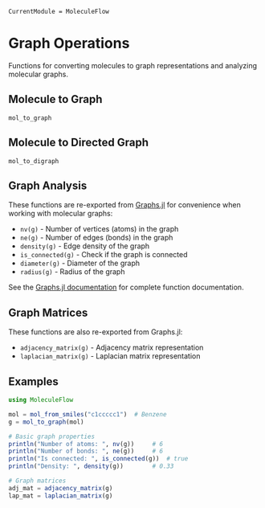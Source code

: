 ```@meta
CurrentModule = MoleculeFlow
```

# Graph Operations

Functions for converting molecules to graph representations and analyzing molecular graphs.

## Molecule to Graph

```@docs
mol_to_graph
```

## Molecule to Directed Graph

```@docs
mol_to_digraph
```

## Graph Analysis

These functions are re-exported from [Graphs.jl](https://github.com/JuliaGraphs/Graphs.jl) for convenience when working with molecular graphs:

- `nv(g)` - Number of vertices (atoms) in the graph
- `ne(g)` - Number of edges (bonds) in the graph
- `density(g)` - Edge density of the graph
- `is_connected(g)` - Check if the graph is connected
- `diameter(g)` - Diameter of the graph
- `radius(g)` - Radius of the graph

See the [Graphs.jl documentation](https://juliagraphs.org/Graphs.jl/stable/) for complete function documentation.

## Graph Matrices

These functions are also re-exported from Graphs.jl:

- `adjacency_matrix(g)` - Adjacency matrix representation
- `laplacian_matrix(g)` - Laplacian matrix representation

## Examples

```julia
using MoleculeFlow

mol = mol_from_smiles("c1ccccc1")  # Benzene
g = mol_to_graph(mol)

# Basic graph properties
println("Number of atoms: ", nv(g))     # 6
println("Number of bonds: ", ne(g))     # 6
println("Is connected: ", is_connected(g))  # true
println("Density: ", density(g))        # 0.33

# Graph matrices
adj_mat = adjacency_matrix(g)
lap_mat = laplacian_matrix(g)
```